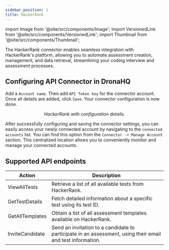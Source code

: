 ```yaml
---
sidebar_position: 1
title: HackerRank
---
```

import Image from '@site/src/components/Image';
import VersionedLink from '@site/src/components/VersionedLink';
import Thumbnail from '@site/src/components/Thumbnail';


The HackerRank connector enables seamless integration with HackerRank's platform, allowing you to automate assessment creation, management, and data retrieval, streamlining your coding interview and assessment processes.

## Configuring API Connector in DronaHQ

Add a `Account name`. Then add `API Token key` for the connector account. Once all details are added, click `Save`. Your connector configuration is now done.

<figure>
  <Thumbnail src="/img/reference/connectors/hackerrank/details.png" alt="HackerRank with configuration details." />
  <figcaption align = "center"><i>HackerRank with configuration details.</i></figcaption>
</figure>

After successfully configuring and saving the connector settings, you can easily access your newly connected account by navigating to the `connected accounts` list. You can find this option from the `Connector -> Manage Account` section. This centralized location allows you to conveniently monitor and manage your connected accounts.

## Supported API endpoints

| Action           | Description                                                                                                  |
|------------------|--------------------------------------------------------------------------------------------------------------|
| ViewAllTests     | Retrieve a list of all available tests from HackerRank.                                                    |
| GetTestDetails   | Fetch detailed information about a specific test using its test ID.                                      |
| GetAllTemplates  | Obtain a list of all assessment templates available on HackerRank.                                        |
| InviteCandidate  | Send an invitation to a candidate to participate in an assessment, using their email and test information. |